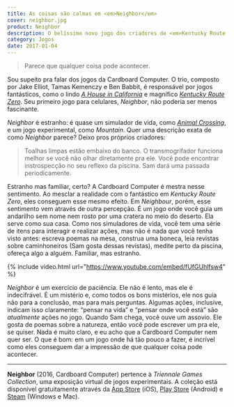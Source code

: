 ```yaml
---
title: As coisas são calmas em <em>Neighbor</em>
cover: neighbor.jpg
product: Neighbor
description: O belíssimo novo jogo dos criadores de <em>Kentucky Route Zero</em> é quase um simulador de vida, quase uma ferramenta para meditar.
category: Jogos
date: 2017-01-04
---
```

> Parece que qualquer coisa pode acontecer.

Sou supeito pra falar dos jogos da Cardboard Computer. O trio, composto por Jake Elliot, Tamas Kemenczy e Ben Babbit, é responsável por jogos fantásticos, como o lindo _[A House in California](/a-house-in-california.html)_ e magnífico _[Kentucky Route Zero](/kentucky-route-zero-4.html)_. Seu primeiro jogo para celulares, _Neighbor_, não poderia ser menos fascinante.

_Neighbor_ é estranho: é quase um simulador de vida, como _[Animal Crossing](/animal-crossing-new-leaf.html)_, e um jogo experimental, como _Mountain_. Quer uma descrição exata de como _Neighbor_ parece? Deixo pros próprios criadores:

> Toalhas limpas estão embaixo do banco. O transmogrifador funciona melhor se você não olhar diretamente pra ele. Você pode encontrar instrospecção no seu reflexo da piscina. Sam dará uma passada periodicamente.

Estranho mas familiar, certo? A Cardboard Computer é mestra nesse sentimento. Ao mesclar a realidade com o fantástico em _Kentucky Route Zero_, eles conseguem esse mesmo efeito. Em _Neighbour_, porém, esse sentimento vem através de outra percepção. É um jogo onde você guia um andarilho sem nome nem rosto por uma cratera no meio do deserto. Ela serve como sua casa. Como nos simuladores de vida, você tem uma série de itens para interagir e realizar ações, mas não é nada que você tenha visto antes: escreva poemas na mesa, construa uma boneca, leia revistas sobre caminhoneiros (Sam gosta dessas revistas), medite perto da piscina, ofereça algo a alguém. Familiar, mas estranho.

{% include video.html url="https://www.youtube.com/embed/fUfGUhlfsw4" %}

_Neighbor_ é um exercício de paciência. Ele não é lento, mas ele é indecifrável. É um mistério e, como todos os bons mistérios, ele nos guia não para a conclusão, mas para mais perguntas. Algumas ações, inclusive, indicam isso claramente: “pensar na vida” e “pensar onde você está” são _atualmente_ ações no jogo. Quando Sam chega, você ouve um assovio. Ele gosta de poemas sobre a natureza, então você pode escrever um pra ele, se quiser. Nada é muito claro, e eu acho que a Cardboard Computer nem quer ser. O que é bom: em um jogo onde há tão pouco a fazer, é incrível como eles conseguem dar a impressão de que qualquer coisa pode acontecer.

---

**Neighbor** (2016, Cardboard Computer) pertence à _Triennale Games Collection_, uma exposição virtual de jogos experimentais. A coleção está disponível gratuitamente através da [App Store](https://itunes.apple.com/br/app/triennale-game-collection/id1115223015?mt=8) (iOS), [Play Store](https://play.google.com/store/apps/details?id=org.triennale.GameCollection&hl=pt_BR) (Android) e [Steam](http://store.steampowered.com/app/538880?l=portuguese) (Windows e Mac).
